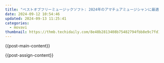 ```yaml
---
title: "ベストオブフリーミュージックソフト: 2024年のアマチュアミュージシャンに最適なトップ10無料音楽制作ツール"
date: 2024-09-12 10:54:46
updated: 2024-09-13 11:25:41
categories:
  - movavi
thumbnail: https://thmb.techidaily.com/8e48b2813408b75482794fbb8e9c7fd16cd8c115a0a176db85647e2b441ce187.jpg
---
```


{{post-main-content}}

<ins class="adsbygoogle"
     style="display:block"
     data-ad-format="autorelaxed"
     data-ad-client="ca-pub-7571918770474297"
     data-ad-slot="1223367746"></ins>

{{post-assign-content}}

<ins class="adsbygoogle"
     style="display:block"
     data-ad-client="ca-pub-7571918770474297"
     data-ad-slot="8358498916"
     data-ad-format="auto"
     data-full-width-responsive="true"></ins>
